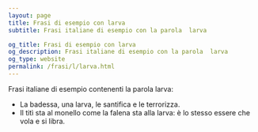 ```yaml
---
layout: page
title: Frasi di esempio con larva 
subtitle: Frasi italiane di esempio con la parola  larva

og_title: Frasi di esempio con larva 
og_description: Frasi italiane di esempio con la parola  larva
og_type: website
permalink: /frasi/l/larva.html
---
```


Frasi italiane di esempio contenenti la parola larva:


- La badessa, una larva, le santifica e le terrorizza.
- Il titì sta al monello come la falena sta alla larva: è lo stesso essere che vola e si libra.
